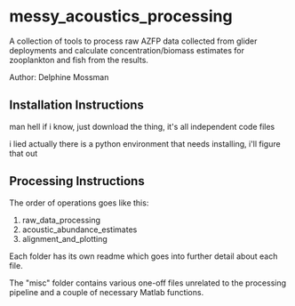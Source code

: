 # messy_acoustics_processing

A collection of tools to process raw AZFP data collected from glider deployments and calculate concentration/biomass estimates for zooplankton and fish from the results.

Author: Delphine Mossman

## Installation Instructions

man hell if i know, just download the thing, it's all independent code files

i lied actually there is a python environment that needs installing, i'll figure that out

## Processing Instructions

The order of operations goes like this:

1. raw_data_processing
2. acoustic_abundance_estimates
3. alignment_and_plotting

Each folder has its own readme which goes into further detail about each file.

The "misc" folder contains various one-off files unrelated to the processing pipeline and a couple of necessary Matlab functions.
